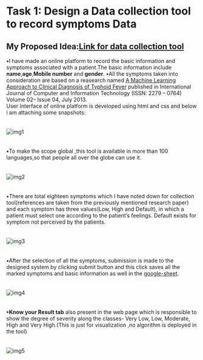 # Task 1: Design a Data collection tool to record symptoms Data 

## My Proposed Idea:[Link for data collection tool](https://antimadwivedi.github.io/Outreachy-2022-task1/)
<b>•</b>I have made an online platform to record the basic information and symptoms associated with a patient.The basic information include <b>name</b>,<b>age</b>,<b>Mobile number</b> and <b>gender</b>.
<b>•</b>All the symptoms taken into consideration are based on a reasearch named  [A Machine Learning Approach to Clinical Diagnosis of Typhoid Fever](https://core.ac.uk/download/pdf/190320358.pdf) published in International Journal of Computer and Information Technology (ISSN: 2279 – 0764) Volume 02– Issue 04, July 2013.<br>User Interface of online platform is developed using html and css and below i am attaching some snapshots:<br><br><br>
![img1](https://user-images.githubusercontent.com/56269029/163143143-5e39a699-f87c-4992-a8d6-059154efda6a.png)<br><br><br>
<b>•</b>To make the scope global ,this tool is available in  more than 100 languages,so that people all over the globe can use it.<br><br><br>
![img2](https://user-images.githubusercontent.com/56269029/163143521-5c87af31-385e-4c1b-815b-80d864e79fcd.png)<br><br><br>
 <b>•</b>There are total  eighteen symptoms which I have noted down for collection tool(references are taken from the previously mentioned  research paper)  and each symptom has three values(Low, High and Default), in which a patient must select one according to the patient’s feelings. Default exists for symptom not perceived by the patients. <br><br><br>
![img3](https://user-images.githubusercontent.com/56269029/163143572-f28c0d65-da2a-4065-b8e9-442a579032e1.png)
<br><br><br>
<b>•</b>After the selection of all the symptoms, submission is made to the designed system by clicking submit button and this click saves all the marked symptoms and basic information as well in the [google-sheet](https://docs.google.com/spreadsheets/d/1C6P23lb1OwRwx5rYFlNkh6rH2uex4N0nsBEQhYdjctI/edit?usp=sharing).<br><br><br>
![img4](https://user-images.githubusercontent.com/56269029/163145813-5e3ac255-5b1f-4573-a1e7-166594ac4717.png)
<br><br><br>
<b>•</b><b>Know your Result tab</b> also present in the web page which is responsible to show  the degree of severity  along the classes- Very Low, Low, Moderate, High and Very High.(This is just for visualization ,no algorithm is deployed in the tool)<br><br><br>
![img5](https://user-images.githubusercontent.com/56269029/163145929-2aa85ee2-8552-4711-ac13-d59ebc8b3338.png)
